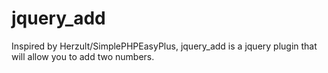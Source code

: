 jquery_add
==========

Inspired by Herzult/SimplePHPEasyPlus, jquery_add is a jquery plugin that will allow you to add two numbers. 

